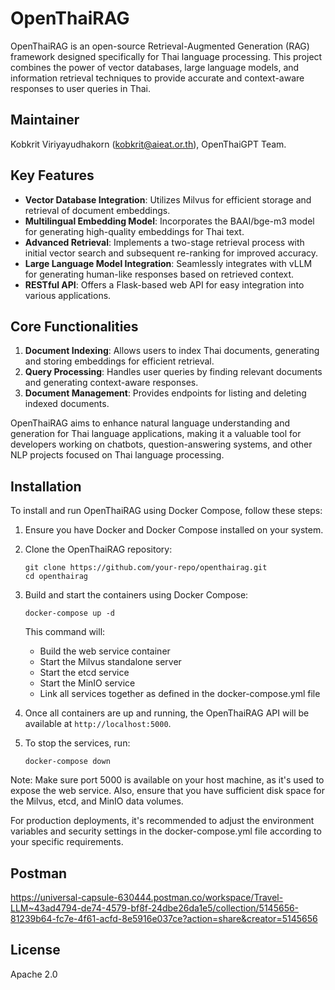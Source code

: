# OpenThaiRAG
OpenThaiRAG is an open-source Retrieval-Augmented Generation (RAG) framework designed specifically for Thai language processing. This project combines the power of vector databases, large language models, and information retrieval techniques to provide accurate and context-aware responses to user queries in Thai.

## Maintainer
Kobkrit Viriyayudhakorn (kobkrit@aieat.or.th), OpenThaiGPT Team.

## Key Features

- **Vector Database Integration**: Utilizes Milvus for efficient storage and retrieval of document embeddings.
- **Multilingual Embedding Model**: Incorporates the BAAI/bge-m3 model for generating high-quality embeddings for Thai text.
- **Advanced Retrieval**: Implements a two-stage retrieval process with initial vector search and subsequent re-ranking for improved accuracy.
- **Large Language Model Integration**: Seamlessly integrates with vLLM for generating human-like responses based on retrieved context.
- **RESTful API**: Offers a Flask-based web API for easy integration into various applications.

## Core Functionalities

1. **Document Indexing**: Allows users to index Thai documents, generating and storing embeddings for efficient retrieval.
2. **Query Processing**: Handles user queries by finding relevant documents and generating context-aware responses.
3. **Document Management**: Provides endpoints for listing and deleting indexed documents.

OpenThaiRAG aims to enhance natural language understanding and generation for Thai language applications, making it a valuable tool for developers working on chatbots, question-answering systems, and other NLP projects focused on Thai language processing.

## Installation
To install and run OpenThaiRAG using Docker Compose, follow these steps:

1. Ensure you have Docker and Docker Compose installed on your system.

2. Clone the OpenThaiRAG repository:
   ```
   git clone https://github.com/your-repo/openthairag.git
   cd openthairag
   ```

3. Build and start the containers using Docker Compose:
   ```
   docker-compose up -d
   ```

   This command will:
   - Build the web service container
   - Start the Milvus standalone server
   - Start the etcd service
   - Start the MinIO service
   - Link all services together as defined in the docker-compose.yml file

4. Once all containers are up and running, the OpenThaiRAG API will be available at `http://localhost:5000`.

5. To stop the services, run:
   ```
   docker-compose down
   ```

Note: Make sure port 5000 is available on your host machine, as it's used to expose the web service. Also, ensure that you have sufficient disk space for the Milvus, etcd, and MinIO data volumes.

For production deployments, it's recommended to adjust the environment variables and security settings in the docker-compose.yml file according to your specific requirements.

## Postman
https://universal-capsule-630444.postman.co/workspace/Travel-LLM~43ad4794-de74-4579-bf8f-24dbe26da1e5/collection/5145656-81239b64-fc7e-4f61-acfd-8e5916e037ce?action=share&creator=5145656

## License
Apache 2.0

